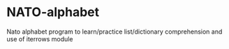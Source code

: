 # NATO-alphabet
Nato alphabet program to learn/practice list/dictionary comprehension and use of iterrows module
